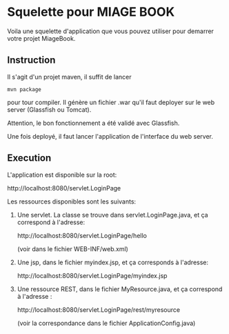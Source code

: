 # Squelette pour MIAGE BOOK

Voila une squelette d'application que vous pouvez utiliser pour
demarrer votre projet MiageBook.

## Instruction

Il s'agit d'un projet maven, il suffit de lancer

	mvn package

pour tour compiler. Il génère un fichier .war qu'il faut deployer sur
le web server (Glassfish ou Tomcat).

Attention, le bon fonctionnement a été validé avec Glassfish.

Une fois deployé, il faut lancer l'application de l'interface du web
server.

## Execution 

L'application est disponible sur la root:

   http://localhost:8080/servlet.LoginPage

Les ressources disponibles sont les suivants:

1) Une servlet. La classe se trouve dans servlet.LoginPage.java, et ça
   correspond à l'adresse:

   http://localhost:8080/servlet.LoginPage/hello

   (voir dans le fichier WEB-INF/web.xml)


2) Une jsp, dans le fichier myindex.jsp, et ça corresponds à l'adresse:

   http://localhost:8080/servlet.LoginPage/myindex.jsp


3) Une ressource REST, dans le fichier MyResource.java, et ça
   correspond à l'adresse :

   http://localhost:8080/servlet.LoginPage/rest/myresource

   (voir la correspondance dans le fichier ApplicationConfig.java)

